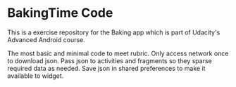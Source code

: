# BakingTime Code

This is a exercise repository for the Baking app which is part of Udacity's Advanced Android course.

The most basic and minimal code to meet rubric. Only access network once to download json. Pass json to activities and fragments so they sparse required data as needed. Save json in shared preferences to make it available to widget. 

